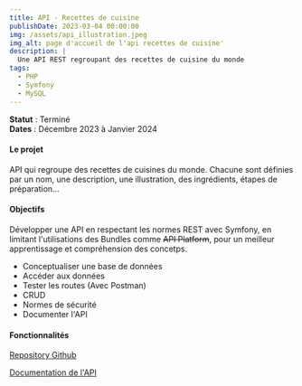 ```yaml
---
title: API - Recettes de cuisine
publishDate: 2023-03-04 00:00:00
img: /assets/api_illustration.jpeg
img_alt: page d'accueil de l'api recettes de cuisine'
description: |
  Une API REST regroupant des recettes de cuisine du monde
tags:
  - PHP
  - Symfony
  - MySQL
---
```


**Statut** : Terminé <br>
**Dates** : Décembre 2023 à Janvier 2024

#### Le projet

API qui regroupe des recettes de cuisines du monde. Chacune sont définies par un nom, une description, une illustration, des ingrédients, étapes de préparation…

#### Objectifs

Développer une API en respectant les normes REST avec Symfony, en limitant l'utilisations des Bundles comme ~~API Platform~~, pour un meilleur apprentissage et compréhension des concetps.

* Conceptualiser une base de données
* Accéder aux données
* Tester les routes (Avec Postman)
* CRUD
* Normes de sécurité 
* Documenter l'API

#### Fonctionnalités 

[Repository Github](https://github.com/BenjaminP17/API-recette-V2)

[Documentation de l'API](https://grave-hamster-1fa.notion.site/Pr-sentation-de-projet-API-REST-78fb59660c594516971f45ecc947c3b6)




